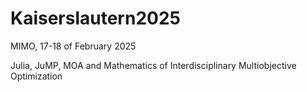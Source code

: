 # Kaiserslautern2025
MIMO, 17-18 of February 2025

Julia, JuMP, MOA and Mathematics of Interdisciplinary Multiobjective Optimization
